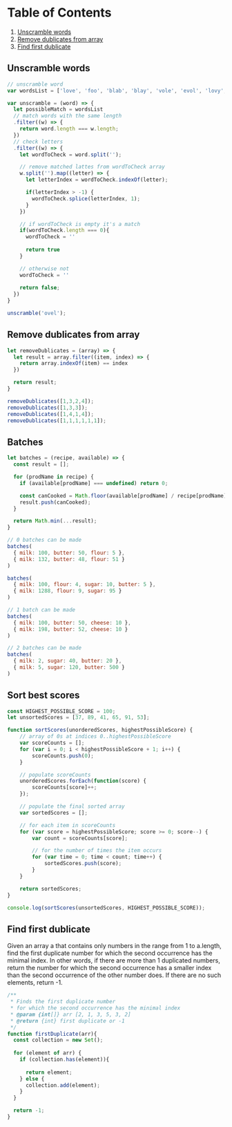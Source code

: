 # Table of Contents
1. [Unscramble words](#unscramble-words)
2. [Remove dublicates from array](#remove-dublicates-from-array)
3. [Find first dublicate](#find-first-dublicate)

## Unscramble words
```js
// unscramble word
var wordsList = ['love', 'foo', 'blab', 'blay', 'vole', 'evol', 'lovy', 'fdsfdsfdsf'];

var unscramble = (word) => {
  let possibleMatch = wordsList
  // match words with the same length
  .filter((w) => {
    return word.length === w.length;
  })
  // check letters
  .filter((w) => {
    let wordToCheck = word.split('');

    // remove matched lattes from wordToCheck array
    w.split('').map((letter) => {           
      let letterIndex = wordToCheck.indexOf(letter);

      if(letterIndex > -1) {
        wordToCheck.splice(letterIndex, 1);
      }             
    })

    // if wordToCheck is empty it's a match
    if(wordToCheck.length === 0){
      wordToCheck = ''
      
      return true
    }

    // otherwise not
    wordToCheck = ''
    
    return false;
  })  
}

unscramble('ovel');

```

## Remove dublicates from array
```js
let removeDublicates = (array) => {
  let result = array.filter((item, index) => {
    return array.indexOf(item) == index
  })

  return result;
}

removeDublicates([1,3,2,4]);
removeDublicates([1,3,3]);
removeDublicates([1,4,1,4]);
removeDublicates([1,1,1,1,1,1]);
```

## Batches
```js
let batches = (recipe, available) => {
  const result = [];

  for (prodName in recipe) {
    if (available[prodName] === undefined) return 0;

    const canCooked = Math.floor(available[prodName] / recipe[prodName]);
    result.push(canCooked);
  }

  return Math.min(...result);
}

// 0 batches can be made
batches(
  { milk: 100, butter: 50, flour: 5 },
  { milk: 132, butter: 48, flour: 51 }
)

batches(
  { milk: 100, flour: 4, sugar: 10, butter: 5 },
  { milk: 1288, flour: 9, sugar: 95 }
)

// 1 batch can be made
batches(
  { milk: 100, butter: 50, cheese: 10 },
  { milk: 198, butter: 52, cheese: 10 }
)

// 2 batches can be made
batches(
  { milk: 2, sugar: 40, butter: 20 },
  { milk: 5, sugar: 120, butter: 500 }
)
```

## Sort best scores
```js
const HIGHEST_POSSIBLE_SCORE = 100;
let unsortedScores = [37, 89, 41, 65, 91, 53];

function sortScores(unorderedScores, highestPossibleScore) {
    // array of 0s at indices 0..highestPossibleScore
    var scoreCounts = [];
    for (var i = 0; i < highestPossibleScore + 1; i++) {
        scoreCounts.push(0);
    }

    // populate scoreCounts
    unorderedScores.forEach(function(score) {
        scoreCounts[score]++;
    });

    // populate the final sorted array
    var sortedScores = [];

    // for each item in scoreCounts
    for (var score = highestPossibleScore; score >= 0; score--) {
        var count = scoreCounts[score];

        // for the number of times the item occurs
        for (var time = 0; time < count; time++) {
            sortedScores.push(score);
        }
    }

    return sortedScores;
}

console.log(sortScores(unsortedScores, HIGHEST_POSSIBLE_SCORE));
```


## Find first dublicate

Given an array a that contains only numbers in the range from 1 to a.length, find the first duplicate number for which the second occurrence has the minimal index. In other words, if there are more than 1 duplicated numbers, return the number for which the second occurrence has a smaller index than the second occurrence of the other number does. If there are no such elements, return -1.

```js
/**
 * Finds the first duplicate number 
 * for which the second occurrence has the minimal index
 * @param {int[]} arr [2, 1, 3, 5, 3, 2]
 * @return {int} first duplicate or -1
 */
function firstDuplicate(arr){
  const collection = new Set();
  
  for (element of arr) {
    if (collection.has(element)){
      
      return element;
    } else {
      collection.add(element);
    }   
  }

  return -1;
}
```
